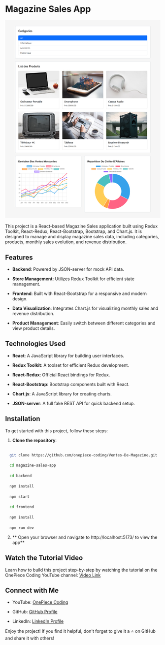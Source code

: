 # Magazine Sales App

![Screenshot](https://github.com/onepiece-coding/Ventes-De-Magazine/blob/main/frontend/public/images/app-screenshoot.png)

This project is a React-based Magazine Sales application built using Redux Toolkit, React-Redux, React-Bootstrap, Bootstrap, and Chart.js. It is designed to manage and display magazine sales data, including categories, products, monthly sales evolution, and revenue distribution.

## Features

- **Backend**: Powered by JSON-server for mock API data.
  
- **Store Management**: Utilizes Redux Toolkit for efficient state management.
  
- **Frontend**: Built with React-Bootstrap for a responsive and modern design.
  
- **Data Visualization**: Integrates Chart.js for visualizing monthly sales and revenue distribution.
  
- **Product Management**: Easily switch between different categories and view product details.

## Technologies Used

- **React**: A JavaScript library for building user interfaces.
  
- **Redux Toolkit**: A toolset for efficient Redux development.
  
- **React-Redux**: Official React bindings for Redux.
  
- **React-Bootstrap**: Bootstrap components built with React.
  
- **Chart.js**: A JavaScript library for creating charts.
  
- **JSON-server**: A full fake REST API for quick backend setup.

## Installation

To get started with this project, follow these steps:

1. **Clone the repository**:

 ```bash

   git clone https://github.com/onepiece-coding/Ventes-De-Magazine.git

   cd magazine-sales-app

   cd backend

   npm install

   npm start

   cd frontend

   npm install

   npm run dev
```

2. ** Open your browser and navigate to http://localhost:5173/ to view the app**

## Watch the Tutorial Video

Learn how to build this project step-by-step by watching the tutorial on the OnePiece Coding YouTube channel: [Video Link]()

## Connect with Me

- YouTube: [OnePiece Coding](https://www.youtube.com/@OnePieceCoding)

- GitHub: [GitHub Profile](https://github.com/onepiece-coding)

- LinkedIn: [LinkedIn Profile](https://www.linkedin.com/in/lahcen-alhiane-0799ba303/)

Enjoy the project! If you find it helpful, don't forget to give it a ⭐️ on GitHub and share it with others!
